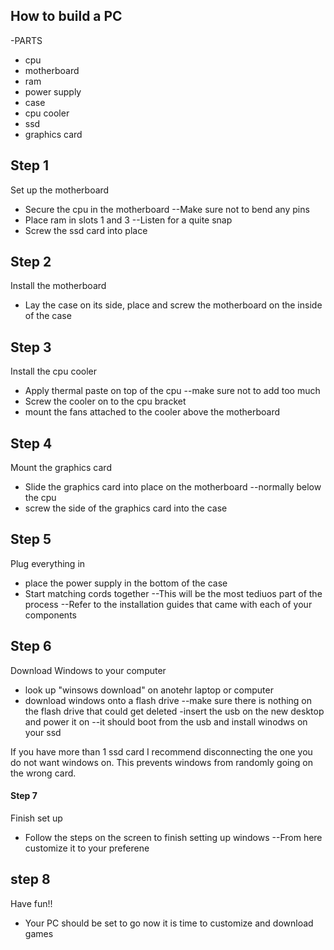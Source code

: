 ## How to build a PC

-PARTS
- cpu
- motherboard
- ram
- power supply
- case
- cpu cooler
- ssd
- graphics card

## Step 1
Set up the motherboard
- Secure the cpu in the motherboard 
--Make sure not to bend any pins
- Place ram in slots 1 and 3
--Listen for a quite snap
- Screw the ssd card into place

## Step 2
Install the motherboard

- Lay the case on its side, place and screw the motherboard on the inside of the case

## Step 3
Install the cpu cooler
- Apply thermal paste on top of the cpu
--make sure not to add too much
- Screw the cooler on to the cpu bracket
- mount the fans attached to the cooler above the motherboard

## Step 4
Mount the graphics card
- Slide the graphics card into place on the motherboard
--normally below the cpu
- screw the side of the graphics card into the case

## Step 5
Plug everything in
- place the power supply in the bottom of the case
- Start matching cords together
--This will be the most tediuos part of the process
--Refer to the installation guides that came with each of your components

## Step 6
Download Windows to your computer
- look up "winsows download" on anotehr laptop or computer
- download windows onto a flash drive
--make sure there is nothing on the flash drive that could get deleted
-insert the usb on the new desktop and power it on
--it should boot from the usb and install winodws on your ssd

If you have more than 1 ssd card I recommend disconnecting the one you do not want windows on. This prevents windows from randomly going on the wrong card.

#### Step 7
Finish set up
- Follow the steps on the screen to finish setting up windows
--From here customize it to your preferene

## step 8
Have fun!!
- Your PC should be set to go now it is time to customize and download games


